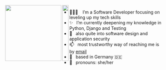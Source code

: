 <img align='left' src='https://media.giphy.com/media/Fq8z5f6cjLswCGpiWK/giphy.gif' width='180"'>
<img align='left' src='https://upload.wikimedia.org/wikipedia/commons/thumb/0/02/Transparent_square.svg/768px-Transparent_square.svg.png' height='180"' width='20"'>

- 👩🏽‍💻   I’m a Software Developer focusing on leveling up my tech skills
- ✨  I’m currently deepening my knowledge in Python, Django and Testing
- 🚀  also quite into software design and application security
- 📫  most trustworthy way of reaching me is by [email](amelie.kn@gmail.com)
- 📌  based in Germany 🇩🇪
- 🎀  pronouns: she/her
